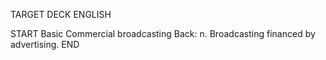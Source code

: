 TARGET DECK
ENGLISH

START
Basic
Commercial broadcasting
Back: n. Broadcasting financed by advertising.
END
